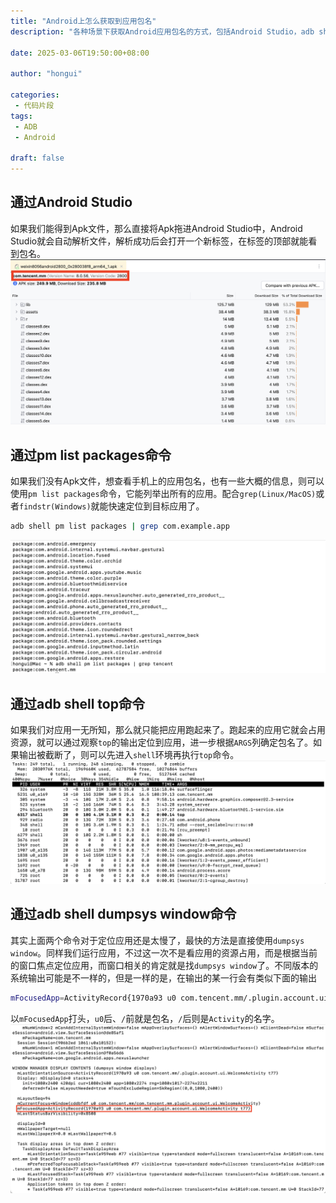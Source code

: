 ```yaml
---
title: "Android上怎么获取到应用包名"
description: "各种场景下获取Android应用包名的方式，包括Android Studio，adb shell pm list package,adb shell top,adb shell dumpsys window"

date: 2025-03-06T19:50:00+08:00

author: "hongui"

categories:
 - 代码片段
tags:
 - ADB
 - Android

draft: false
---
```


## 通过Android Studio
如果我们能得到Apk文件，那么直接将Apk拖进Android Studio中，Android Studio就会自动解析文件，解析成功后会打开一个新标签，在标签的顶部就能看到包名。
![Android Studio resolve package](android-studio.png)

## 通过pm list packages命令
如果我们没有Apk文件，想查看手机上的应用包名，也有一些大概的信息，则可以使用`pm list packages`命令，它能列举出所有的应用。配合`grep(Linux/MacOS)`或者`findstr(Windows)`就能快速定位到目标应用了。
```bash
adb shell pm list packages | grep com.example.app
```
![adb shell pm list packages](pm-list-packages.png)

## 通过adb shell top命令
如果我们对应用一无所知，那么就只能把应用跑起来了。跑起来的应用它就会占用资源，就可以通过观察`top`的输出定位到应用，进一步根据`ARGS`列确定包名了。如果输出被截断了，则可以先进入`shell`环境再执行`top`命令。
![adb shell top](top.png)

## 通过adb shell dumpsys window命令
其实上面两个命令对于定位应用还是太慢了，最快的方法是直接使用`dumpsys window`。同样我们运行应用，不过这一次不是看应用的资源占用，而是根据当前的窗口焦点定位应用，而窗口相关的肯定就是找`dumpsys window`了。不同版本的系统输出可能是不一样的，但是一样的是，在输出的某一行会有类似下面的输出
```bash
mFocusedApp=ActivityRecord{1970a93 u0 com.tencent.mm/.plugin.account.ui.WelcomeActivity t77}
```
以`mFocusedApp`打头，`u0`后、`/`前就是包名，`/`后则是`Activity`的名字。
![adb shell dumpsys window](windows.png)